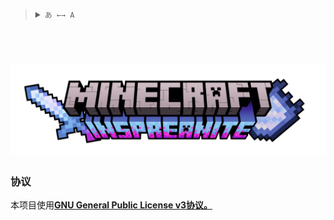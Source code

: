 <blockquote>
  <details>
    <summary>
      <code>あ ←→ A</code>
    </summary>
    <!--Head-->
    &emsp;&ensp;<sub><b>Inspreanite</b> 支持以下语言。<a href="/docs/add_a_localization.md"><code>↗ 添加一种语言</code></a></sub>
    <br />
    <!--Body-->
    <br />
    &emsp;&ensp;<a href="https://github.com/HO-Artisan/Inspreanite">English</a>
    <br />
    &emsp;&ensp;简体中文
    <br />
    &emsp;&ensp;<a href="/docs/readme/zh_traditional.md">繁體中文</a>
  </details>
</blockquote>

<h1 align="center">
  <br />
  <img src="/assets/banner.png?raw=true" width="650" alt="Inspreanite" />
  <br />
</h1>

### 协议

本项目使用[**GNU General Public License v3协议。**](LICENSE)
